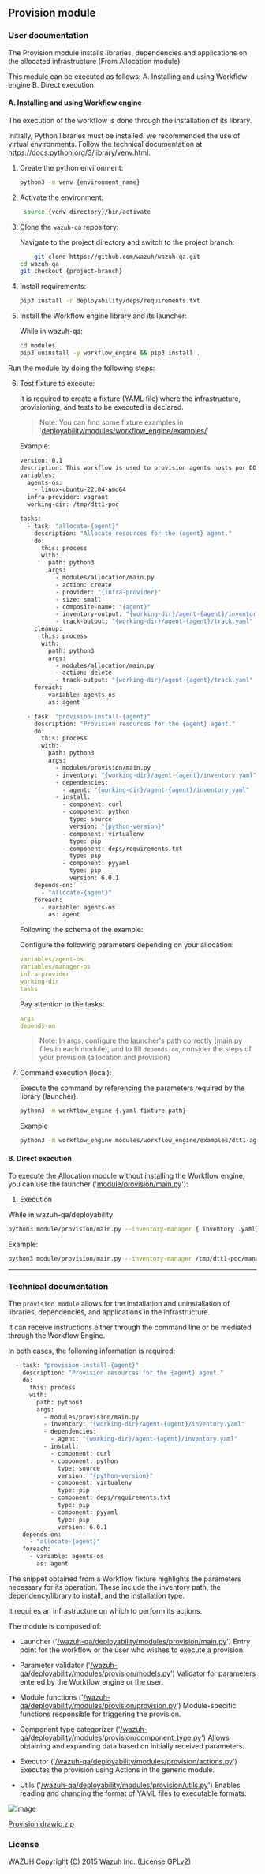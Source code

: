 ## Provision module

### User documentation

The Provision module installs libraries, dependencies and applications on the allocated infrastructure (From Allocation module)

This module can be executed as follows:
  A. Installing and using Workflow engine
  B. Direct execution

#### A. Installing and using Workflow engine

The execution of the workflow is done through the installation of its library.

Initially, Python libraries must be installed. we recommended the use of virtual environments. Follow the technical documentation at https://docs.python.org/3/library/venv.html.

1. Create the python environment:

	```bash
   python3 -m venv {environment_name}
	```

2. Activate the environment:

	```bash
	 source {venv directory}/bin/activate
	```

3. Clone the `wazuh-qa` repository:

	Navigate to the project directory and switch to the project branch:

	```bash
        git clone https://github.com/wazuh/wazuh-qa.git
	cd wazuh-qa
	git checkout {project-branch}
	```

4. Install requirements:

	```bash
	pip3 install -r deployability/deps/requirements.txt
	```

5. Install the Workflow engine library and its launcher:

	While in wazuh-qa:

	```bash
	cd modules
	pip3 uninstall -y workflow_engine && pip3 install .
	```

  Run the module by doing the following steps:

6. Test fixture to execute:

      It is required to create a fixture (YAML file) where the infrastructure, provisioning, and tests to be executed is declared.

      >Note: You can find some fixture examples in '[deployability/modules/workflow_engine/examples/](https://github.com/wazuh/wazuh-qa/tree/master/deployability/modules/workflow_engine/examples)'

      Example:
      
      ```bash
      version: 0.1
      description: This workflow is used to provision agents hosts por DDT1 PoC
      variables:
        agents-os:
          - linux-ubuntu-22.04-amd64
        infra-provider: vagrant
        working-dir: /tmp/dtt1-poc

      tasks:
        - task: "allocate-{agent}"
          description: "Allocate resources for the {agent} agent."
          do:
            this: process
            with:
              path: python3
              args:
                - modules/allocation/main.py
                - action: create
                - provider: "{infra-provider}"
                - size: small
                - composite-name: "{agent}"
                - inventory-output: "{working-dir}/agent-{agent}/inventory.yaml"
                - track-output: "{working-dir}/agent-{agent}/track.yaml"
          cleanup:
            this: process
            with:
              path: python3
              args:
                - modules/allocation/main.py
                - action: delete
                - track-output: "{working-dir}/agent-{agent}/track.yaml"
          foreach:
            - variable: agents-os
              as: agent

        - task: "provision-install-{agent}"
          description: "Provision resources for the {agent} agent."
          do:
            this: process
            with:
              path: python3
              args:
                - modules/provision/main.py
                - inventory: "{working-dir}/agent-{agent}/inventory.yaml"
                - dependencies:
                  - agent: "{working-dir}/agent-{agent}/inventory.yaml"
                - install:
                  - component: curl
                  - component: python
                    type: source
                    version: "{python-version}"
                  - component: virtualenv
                    type: pip
                  - component: deps/requirements.txt
                    type: pip
                  - component: pyyaml
                    type: pip
                    version: 6.0.1
          depends-on:
            - "allocate-{agent}"
          foreach:
            - variable: agents-os
              as: agent
      ```

      Following the schema of the example:

      Configure the following parameters depending on your allocation:

      ```yaml
      variables/agent-os
      variables/manager-os
      infra-provider
      working-dir
      tasks
      ```

      Pay attention to the tasks:

      ```yaml
      args
      depends-on
      ```

      >Note: In args, configure the launcher's path correctly (main.py files in each module), and to fill `depends-on`, consider the steps of your provision (allocation and provision) 

7. Command execution (local):

	Execute the command by referencing the parameters required by the library (launcher).
	
	```bash
	python3 -m workflow_engine {.yaml fixture path}
	```

	Example

	```bash
	python3 -m workflow_engine modules/workflow_engine/examples/dtt1-agents-poc.yaml
	```

#### B. Direct execution

To execute the Allocation module without installing the Workflow engine, you can use the launcher ('[module/provision/main.py](https://github.com/wazuh/wazuh-qa/tree/master/deployability/modules/provision/main.py)'):

1. Execution

  While in wazuh-qa/deployability

  ```bash
  python3 module/provision/main.py --inventory-manager { inventory .yaml} --install "{'component': '{component}', 'type': '{type}', 'version': '{version}'}" 
  ```

  Example:
  ```bash
  python3 module/provision/main.py --inventory-manager /tmp/dtt1-poc/manager-linux-ubuntu-22.04-amd64/inventory.yaml --install "{'component': 'pyyaml', 'type': 'pip', 'version' : '6.0.1'}" 
  ```

---

### Technical documentation

The `provision module` allows for the installation and uninstallation of libraries, dependencies, and applications in the infrastructure.

It can receive instructions either through the command line or be mediated through the Workflow Engine.

In both cases, the following information is required:

```bash
  - task: "provision-install-{agent}"
    description: "Provision resources for the {agent} agent."
    do:
      this: process
      with:
        path: python3
        args:
          - modules/provision/main.py
          - inventory: "{working-dir}/agent-{agent}/inventory.yaml"
          - dependencies:
            - agent: "{working-dir}/agent-{agent}/inventory.yaml"
          - install:
            - component: curl
            - component: python
              type: source
              version: "{python-version}"
            - component: virtualenv
              type: pip
            - component: deps/requirements.txt
              type: pip
            - component: pyyaml
              type: pip
              version: 6.0.1
    depends-on:
      - "allocate-{agent}"
    foreach:
      - variable: agents-os
        as: agent
```

The snippet obtained from a Workflow fixture highlights the parameters necessary for its operation. These include the inventory path, the dependency/library to install, and the installation type.

It requires an infrastructure on which to perform its actions.

The module is composed of:

- Launcher ('[/wazuh-qa/deployability/modules/provision/main.py](https://github.com/wazuh/wazuh-qa/tree/master/deployability/modules/provision/main.py)')
  Entry point for the workflow or the user who wishes to execute a provision.

- Parameter validator ('[/wazuh-qa/deployability/modules/provision/models.py](https://github.com/wazuh/wazuh-qa/tree/master/deployability/modules/provision/models.py)')
  Validator for parameters entered by the Workflow engine or the user.

- Module functions ('[/wazuh-qa/deployability/modules/provision/provision.py](https://github.com/wazuh/wazuh-qa/tree/master/deployability/modules/provision/provision.py)')
  Module-specific functions responsible for triggering the provision.

- Component type categorizer ('[/wazuh-qa/deployability/modules/provision/component_type.py](https://github.com/wazuh/wazuh-qa/tree/master/deployability/modules/provision/component_type.py)')
  Allows obtaining and expanding data based on initially received parameters.

- Executor ('[/wazuh-qa/deployability/modules/provision/actions.py](https://github.com/wazuh/wazuh-qa/tree/master/deployability/modules/provision/actions.py)')
  Executes the provision using Actions in the generic module.

- Utils ('[/wazuh-qa/deployability/modules/provision/utils.py](https://github.com/wazuh/wazuh-qa/tree/master/deployability/modules/provision/utils.py)')
  Enables reading and changing the format of YAML files to executable formats.


![image](https://github.com/wazuh/wazuh-qa/assets/125690423/e06fb59c-6497-4396-b20c-a21a68a5e883)

 
[Provision.drawio.zip](https://github.com/wazuh/wazuh-qa/files/14241269/Provision.drawio.zip)


### License

WAZUH Copyright (C) 2015 Wazuh Inc. (License GPLv2)
